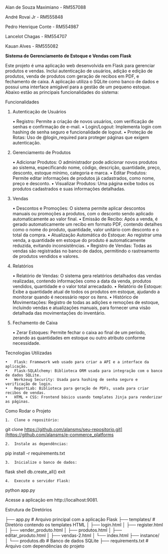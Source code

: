 Alan de Souza Maximiano - RM557088

André Rovai Jr - RM555848

Pedro Henrique Conte - RM554987

Lancelot Chagas - RM554707

Kauan Alves - RM555082

**Sistema de Gerenciamento de Estoque e Vendas com Flask**

Este projeto é uma aplicação web desenvolvida em Flask para gerenciar produtos e vendas. Inclui autenticação de usuários, adição e edição de produtos, venda de produtos com geração de recibos em PDF, e fechamento de caixa. A aplicação utiliza o SQLite como banco de dados e possui uma interface amigável para a gestão de um pequeno estoque. Abaixo estão as principais funcionalidades do sistema:

Funcionalidades

1. Autenticação de Usuários

	•	Registro: Permite a criação de novos usuários, com verificação de senhas e confirmação de e-mail.
	•	Login/Logout: Implementa login com hashing de senha seguro e funcionalidade de logout.
	•	Proteção de Rotas: Uso de @login_required para proteger páginas que exigem autenticação.

2. Gerenciamento de Produtos

	•	Adicionar Produtos: O administrador pode adicionar novos produtos ao sistema, especificando nome, código, descrição, quantidade, preço, desconto, estoque mínimo, categoria e marca.
	•	Editar Produtos: Permite editar informações de produtos já cadastrados, como nome, preço e desconto.
	•	Visualizar Produtos: Uma página exibe todos os produtos cadastrados e suas informações detalhadas.

3. Vendas

	•	Descontos e Promoções: O sistema permite aplicar descontos manuais ou promoções a produtos, com o desconto sendo aplicado automaticamente ao valor final.
	•	Emissão de Recibo: Após a venda, é gerado automaticamente um recibo em formato PDF, contendo detalhes como o nome do produto, quantidade, valor unitário com desconto e o total da compra.
	•	Atualização Automática do Estoque: Ao registrar uma venda, a quantidade em estoque do produto é automaticamente reduzida, evitando inconsistências.
	•	Registro de Vendas: Todas as vendas são registradas no banco de dados, permitindo o rastreamento de produtos vendidos e valores.

4. Relatórios

	•	Relatório de Vendas: O sistema gera relatórios detalhados das vendas realizadas, contendo informações como a data da venda, produtos vendidos, quantidade e o valor total arrecadado.
	•	Relatório de Estoque: Exibe a quantidade atual de todos os produtos em estoque, ajudando a monitorar quando é necessário repor os itens.
	•	Histórico de Movimentações: Registro de todas as adições e remoções de estoque, incluindo vendas e atualizações manuais, para fornecer uma visão detalhada das movimentações do inventário.

5. Fechamento de Caixa

	•	Zerar Estoques: Permite fechar o caixa ao final de um período, zerando as quantidades em estoque ou outro atributo conforme necessidade.

Tecnologias Utilizadas

	•	Flask: Framework web usado para criar a API e a interface da aplicação.
	•	Flask-SQLAlchemy: Biblioteca ORM usada para integração com o banco de dados SQLite.
	•	Werkzeug Security: Usada para hashing de senha seguro e verificação de login.
	•	ReportLab: Biblioteca para geração de PDFs, usada para criar recibos de vendas.
	•	HTML + CSS: Frontend básico usando templates Jinja para renderizar as páginas.

Como Rodar o Projeto

	1.	Clone o repositório:
git clone https://github.com/alansms/seu-repositorio.git](https://github.com/alansms/e-commerce_platforms

	2.	Instale as dependências:
pip install -r requirements.txt

	3.	Inicialize o banco de dados:

flask shell
db.create_all()
exit

	4.	Execute o servidor Flask:

python app.py

Acesse a aplicação em http://localhost:9081.

Estrutura de Diretórios

├── app.py                # Arquivo principal com a aplicação Flask
├── templates/            # Diretório contendo os templates HTML
│   ├── login.html
│   ├── register.html
│   ├── vender_produto.html
│   ├── produtos.html
│   ├── editar_produto.html
│   ├── vendas-2.html
│   └── index.html
├── instance/
│   └── produtos.db       # Banco de dados SQLite
├── requirements.txt       # Arquivo com dependências do projeto
